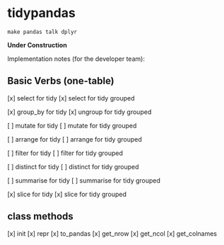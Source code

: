 # tidypandas
`make pandas talk dplyr`

**Under Construction**

Implementation notes (for the developer team):

## Basic Verbs (one-table)

[x] select for tidy
[x] select for tidy grouped

[x] group_by for tidy
[x] ungroup for tidy grouped

[ ] mutate for tidy
[ ] mutate for tidy grouped

[ ] arrange for tidy
[ ] arrange for tidy grouped

[ ] filter for tidy
[ ] filter for tidy grouped

[ ] distinct for tidy
[ ] distinct for tidy grouped

[ ] summarise for tidy
[ ] summarise for tidy grouped

[x] slice for tidy
[x] slice for tidy grouped

## class methods

[x] init
[x] repr
[x] to_pandas
[x] get_nrow
[x] get_ncol
[x] get_colnames
